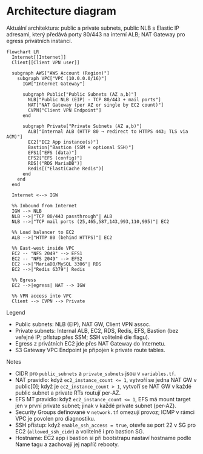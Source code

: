 # Architecture diagram

Aktuální architektura: public a private subnets, public NLB s Elastic IP adresami, který předává porty 80/443 na interní ALB; NAT Gateway pro egress privátních instancí.

```mermaid
flowchart LR
  Internet[[Internet]]
  Client[[Client VPN user]]

  subgraph AWS["AWS Account (Region)"]
    subgraph VPC["VPC (10.0.0.0/16)"]
      IGW["Internet Gateway"]

      subgraph Public["Public Subnets (AZ a,b)"]
        NLB["Public NLB (EIP) - TCP 80/443 + mail ports"]
        NAT["NAT Gateway (per AZ or single by EC2 count)"]
        CVPN["Client VPN Endpoint"]
      end

      subgraph Private["Private Subnets (AZ a,b)"]
        ALB["Internal ALB (HTTP 80 → redirect to HTTPS 443; TLS via ACM)"]
        EC2["EC2 App instance(s)"]
        Bastion["Bastion (SSM + optional SSH)"]
        EFS1["EFS (data)"]
        EFS2["EFS (config)"]
        RDS[("RDS MariaDB")]
        Redis[("ElastiCache Redis")]
      end
    end
  end

  Internet <--> IGW

  %% Inbound from Internet
  IGW --> NLB
  NLB -->|"TCP 80/443 passthrough"| ALB
  NLB -->|"TCP mail ports (25,465,587,143,993,110,995)"| EC2

  %% Load balancer to EC2
  ALB -->|"HTTP 80 (behind HTTPS)"| EC2

  %% East-west inside VPC
  EC2 -- "NFS 2049" --> EFS1
  EC2 -- "NFS 2049" --> EFS2
  EC2 -->|"MariaDB/MySQL 3306"| RDS
  EC2 -->|"Redis 6379"| Redis

  %% Egress
  EC2 -->|egress| NAT --> IGW

  %% VPN access into VPC
  Client --> CVPN --> Private
```

Legend
- Public subnets: NLB (EIP), NAT GW, Client VPN assoc.
- Private subnets: Internal ALB, EC2, RDS, Redis, EFS, Bastion (bez veřejné IP; přístup přes SSM; SSH volitelně dle flagu).
- Egress z privátních EC2 jde přes NAT Gateway do Internetu.
- S3 Gateway VPC Endpoint je připojen k private route tables.

Notes
- CIDR pro `public_subnets` a `private_subnets` jsou v `variables.tf`.
- NAT pravidlo: když `ec2_instance_count <= 1`, vytvoří se jedna NAT GW v public[0]; když je `ec2_instance_count > 1`, vytvoří se NAT GW v každé public subnet a private RTs routují per‑AZ.
- EFS MT pravidlo: když `ec2_instance_count <= 1`, EFS má mount target jen v první private subnet; jinak v každé private subnet (per‑AZ).
- Security Groups definované v `network.tf` omezují provoz; ICMP v rámci VPC je povolen pro diagnostiku.
 - SSH přístup: když `enable_ssh_access = true`, otevře se port 22 v SG pro EC2 (`allowed_ssh_cidr`) a volitelně i pro bastion SG.
 - Hostname: EC2 app i bastion si při bootstrapu nastaví hostname podle Name tagu a zachovají jej napříč rebooty.
